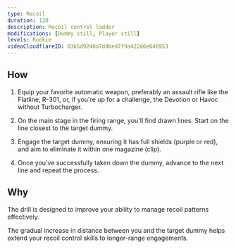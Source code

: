 ```yaml
---
type: Recoil
duration: 120
description: Recoil control ladder
modifications: [Dummy still, Player still]
levels: Rookie
videoCloudflareID: 03b5d9240a7ddbed7f9a422d6e646953
---
```


## How

1. Equip your favorite automatic weapon, preferably an assault rifle like the Flatline, R-301, or, if you're up for a challenge, the Devotion or Havoc without Turbocharger.

2. On the main stage in the firing range, you'll find drawn lines. Start on the line closest to the target dummy.

3. Engage the target dummy, ensuring it has full shields (purple or red), and aim to eliminate it within one magazine (clip).

4. Once you've successfully taken down the dummy, advance to the next line and repeat the process.

## Why

The drill is designed to improve your ability to manage recoil patterns effectively.

The gradual increase in distance between you and the target dummy helps extend your recoil control skills to longer-range engagements.
